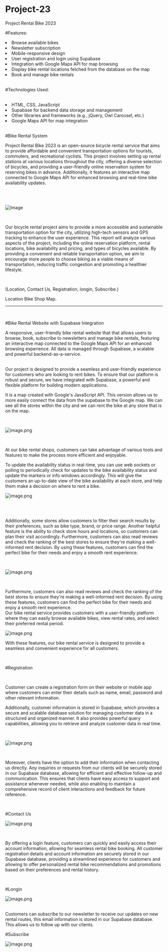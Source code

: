 # Project-23
Project Rental Bike 2023

#Features:
<li>
      Browse available bikes
    </li>
<li>
      Newsletter subscription
    </li>
<li>
      Mobile-responsive design
    </li>
<li>
     User registration and login using Supabase
    </li>
<li>
      Integration with Google Maps API for map browsing
    </li>
<li>
      Display bike rental locations fetched from the database on the map
    </li>
<li>
      Book and manage bike rentals
    </li>

<br>

#Technologies Used:

<br>

<li>
      HTML, CSS, JavaScript
    </li>
<li>
      Supabase for backend data storage and management
    </li>
<li>
      Other libraries and frameworks (e.g., jQuery, Owl Carousel, etc.)
    </li>
<li>
      Google Maps API for map integration
    </li>

<br>

#Bike Rental System

Project Rental Bike 2023 is an open-source bicycle rental service that aims to provide affordable and convenient transportation options for tourists, commuters, and recreational cyclists. This project involves setting up rental stations at various locations throughout the city, offering a diverse selection of bicycles, and providing a user-friendly online reservation system for reserving bikes in advance. Additionally, it features an interactive map connected to Google Maps API for enhanced browsing and real-time bike availability updates.

<br>
<br>

![Image](images/ae6aa250-f109-4929-979d-e77721472e32.png)



<br>


Our bicycle rental project aims to provide a more accessible and sustainable transportation option for the city, utilizing high-tech sensors and GPS tracking to enhance the user experience. This report will analyze various aspects of the project, including the online reservation platform, rental locations, bike availability and pricing, and types of bicycles available. By providing a convenient and reliable transportation option, we aim to encourage more people to choose biking as a viable means of transportation, reducing traffic congestion and promoting a healthier lifestyle.

<br>

(Location, Contact Us, Registration, longin, Subscribe.)
<br>

Location Bike Shop Map. 
<hr>
<br>


#Bike Rental Website with Supabase Integration

A responsive, user-friendly bike rental website that that allows users to browse, book, subscribe to newsletters and manage bike rentals, featuring an interactive map connected to the Google Maps API for an enhanced browsing experience. All data is managed through Supabase, a scalable and powerful backend-as-a-service.


<br>
Our project is designed to provide a seamless and user-friendly experience for customers who are looking to rent bikes. To ensure that our platform is robust and secure, we have integrated with Supabase, a powerful and flexible platform for building modern applications. 

It is a map created with Google's JavaScript API. This version allows us to more easily connect the data from the supabase to the Google map. We can see all the stores within the city and we can rent the bike at any store that is on the map.

<br>

![image.png](/.attachments/image-2a845269-9930-4eb6-a6c2-bb3bcb4779da.png)

<br>

At our bike rental shops, customers can take advantage of various tools and features to make the process more efficient and enjoyable.

To update the availability status in real-time, you can use web sockets or polling to periodically check for updates to the bike availability status and update the markers or info windows accordingly. This will give the customers an up-to-date view of the bike availability at each store, and help them make a decision on where to rent a bike.


![image.png](/.attachments/image-9c14dc51-bcd2-4f3f-ae81-cc067d98336c.png)


<br>
<br>

 Additionally, some stores allow customers to filter their search results by their preferences, such as bike type, brand, or price range. Another helpful feature is the ability to check store hours and locations, so customers can plan their visit accordingly. Furthermore, customers can also read reviews and check the ranking of the best stores to ensure they're making a well-informed rent decision. By using these features, customers can find the perfect bike for their needs and enjoy a smooth rent experience.

<br>

![image.png](/.attachments/image-df93803d-0960-4822-a3f9-2568b2d2e7c1.png)

<br>

 Furthermore, customers can also read reviews and check the ranking of the best stores to ensure they're making a well-informed rent decision. By using these features, customers can find the perfect bike for their needs and enjoy a smooth rent experience.
<br>
Our bike rental service provides customers with a user-friendly platform where they can easily browse available bikes, view rental rates, and select their preferred rental period. 


![image.png](/.attachments/image-c91bb696-cb09-446a-94d4-8f4d562c29ce.png)

With these features, our bike rental service is designed to provide a seamless and convenient experience for all customers.

<br>

#Registration

<br>

Customer can create a registration form on their website or mobile app where customers can enter their details such as name, email, password and other relevant information.

Additionally, customer information is stored in Supabase, which provides a secure and scalable database solution for managing customer data in a structured and organized manner. It also provides powerful query capabilities, allowing you to retrieve and analyze customer data in real time. 

<br>

![image.png](/.attachments/image-09bd9b55-f2fb-4e33-8779-78363f7fd8f7.png)


<br>

Moreover, clients have the option to add their information when contacting us directly. Any inquiries or requests from our clients will be securely stored in our Supabase database, allowing for efficient and effective follow-up and communication. This ensures that clients have easy access to support and assistance whenever needed, while also enabling to maintain a comprehensive record of client interactions and feedback for future reference.

<br>

#Contact Us

![image.png](/.attachments/image-65d4745a-b474-49c2-82bc-fc9863da1f7d.png)

<br>

By offering a login feature, customers can quickly and easily access their account information, allowing for seamless rental bike booking. All customer registration details and account information are securely stored in our Supabase database, providing a streamlined experience for customers and allowing to offer personalized rental bike recommendations and promotions based on their preferences and rental history.

<br>

#Longin
<br>

![image.png](/.attachments/image-14e91989-a664-44da-a230-ead9d5baef79.png)

<br>
Customers can subscribe to our newsletter to receive our updates on new rental routes, this email information is stored in our Supabase database. This allows us to follow up with our clients.
<br>

#Subscribe
<br>

![image.png](/.attachments/image-2140bf38-d9b4-4f65-81eb-3b0348ed0909.png)



